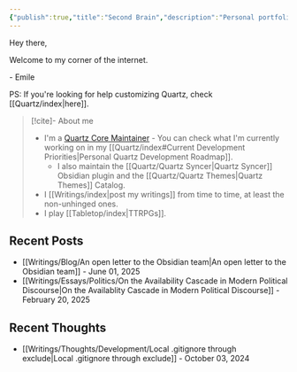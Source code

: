 ```yaml
---
{"publish":true,"title":"Second Brain","description":"Personal portfolio and blog.","created":"Saturday, December 3rd 2022, 3:27:32 pm","modified":"Wednesday, June 11th 2025, 12:29:44 am","cssclasses":"mado-heading index-page home-page hide-title hide-date"}
---
```



Hey there,

Welcome to my corner of the internet.

\- Emile

PS: If you're looking for help customizing Quartz, check [[Quartz/index\|here]].

> [!cite]- About me
>
> - I'm a [Quartz Core Maintainer](https://quartz.jzhao.xyz/) - You can check what I'm currently working on in my [[Quartz/index#Current Development Priorities\|Personal Quartz Development Roadmap]].
> 	- I also maintain the [[Quartz/Quartz Syncer\|Quartz Syncer]] Obsidian plugin and the [[Quartz/Quartz Themes\|Quartz Themes]] Catalog.
> - I [[Writings/index\|post my writings]] from time to time, at least the non-unhinged ones.
> - I play [[Tabletop/index\|TTRPGs]].

<!-- - I write a blog about things that shouldn't need to: [[Writings/Blog/index\|Stating The Obvious]], -->

## Recent Posts

- [[Writings/Blog/An open letter to the Obsidian team\|An open letter to the Obsidian team]] - June 01, 2025
- [[Writings/Essays/Politics/On the Availability Cascade in Modern Political Discourse\|On the Availablity Cascade in Modern Political Discourse]] - February 20, 2025


## Recent Thoughts

- [[Writings/Thoughts/Development/Local .gitignore through exclude\|Local .gitignore through exclude]] - October 03, 2024

